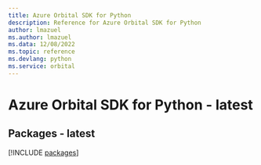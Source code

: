 ```yaml
---
title: Azure Orbital SDK for Python
description: Reference for Azure Orbital SDK for Python
author: lmazuel
ms.author: lmazuel
ms.data: 12/08/2022
ms.topic: reference
ms.devlang: python
ms.service: orbital
---
```

# Azure Orbital SDK for Python - latest
## Packages - latest
[!INCLUDE [packages](orbital-index.md)]